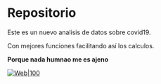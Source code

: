# Repositorio

Este es un nuevo analisis de datos sobre covid19.

Con mejores funciones facilitando así los calculos.


**Porque nada humnao me es ajeno**



[![Web|100](/jabpcomplex/jabpcomplex-ico.png)](https://github.com/jabpcomplex)
